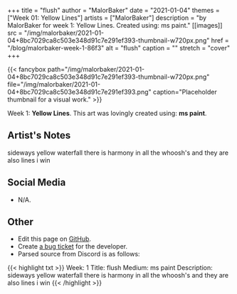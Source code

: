 +++
title =       "flush"
author =      "MalorBaker"
date =        "2021-01-04"
themes =      ["Week 01: Yellow Lines"]
artists =     ["MalorBaker"]
description = "by MalorBaker for week 1: Yellow Lines. Created using: ms paint."
[[images]]
      src = "/img/malorbaker/2021-01-04+8bc7029ca8c503e348d91c7e291ef393-thumbnail-w720px.png"
      href = "/blog/malorbaker-week-1-86f3"
      alt = "flush"
      caption = ""
      stretch = "cover"
+++


{{< fancybox path="/img/malorbaker/2021-01-04+8bc7029ca8c503e348d91c7e291ef393-thumbnail-w720px.png" file="/img/malorbaker/2021-01-04+8bc7029ca8c503e348d91c7e291ef393.png" caption="Placeholder thumbnail for a visual work." >}}


Week 1: **Yellow Lines**. This art was lovingly created using: **ms paint**.

## Artist's Notes

sideways yellow waterfall there is harmony in all the whoosh's and they are also lines i win

## Social Media

- N/A.

## Other

- Edit this page on [GitHub](https://github.com/teaminkling/web-refresh/edit/main/content/blog/malorbaker-week-1-86f3.md).
- Create [a bug ticket](https://github.com/teaminkling/web-refresh/issues/new?assignees=&labels=bug&template=problem-report.md&title=) for the developer.
- Parsed source from Discord is as follows:

{{< highlight txt >}}
Week: 1
Title: flush
Medium: ms paint
Description: sideways yellow waterfall there is harmony in all the whoosh's and they are also lines i win
{{< /highlight >}}